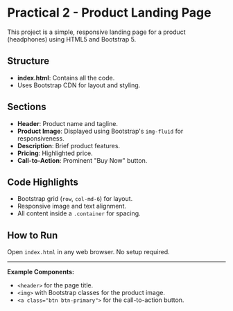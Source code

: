 # Practical 2 - Product Landing Page

This project is a simple, responsive landing page for a product (headphones) using HTML5 and Bootstrap 5.

## Structure
- **index.html**: Contains all the code.
- Uses Bootstrap CDN for layout and styling.

## Sections
- **Header**: Product name and tagline.
- **Product Image**: Displayed using Bootstrap's `img-fluid` for responsiveness.
- **Description**: Brief product features.
- **Pricing**: Highlighted price.
- **Call-to-Action**: Prominent "Buy Now" button.

## Code Highlights
- Bootstrap grid (`row`, `col-md-6`) for layout.
- Responsive image and text alignment.
- All content inside a `.container` for spacing.

## How to Run
Open `index.html` in any web browser. No setup required.

---

**Example Components:**
- `<header>` for the page title.
- `<img>` with Bootstrap classes for the product image.
- `<a class="btn btn-primary">` for the call-to-action button. 